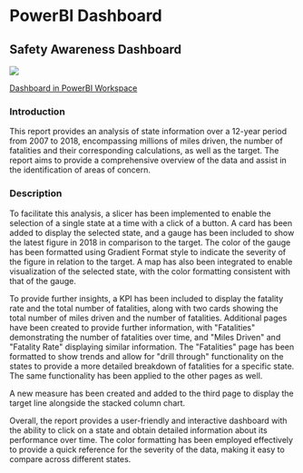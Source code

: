 # PowerBI Dashboard

## Safety Awareness Dashboard

<image src="../resources/PowerBI2.gif"/>

[Dashboard in PowerBI Workspace](https://app.powerbi.com/groups/me/reports/f0713e29-dc91-4de6-b0ff-e59cb0000079/ReportSection4de471bb91cdaa0eb9eb)

### Introduction

This report provides an analysis of state information over a 12-year period from 2007 to 2018, encompassing millions of miles driven, the number of fatalities and their corresponding calculations, as well as the target. The report aims to provide a comprehensive overview of the data and assist in the identification of areas of concern.

### Description

To facilitate this analysis, a slicer has been implemented to enable the selection of a single state at a time with a click of a button. A card has been added to display the selected state, and a gauge has been included to show the latest figure in 2018 in comparison to the target. The color of the gauge has been formatted using Gradient Format style to indicate the severity of the figure in relation to the target. A map has also been integrated to enable visualization of the selected state, with the color formatting consistent with that of the gauge.

To provide further insights, a KPI has been included to display the fatality rate and the total number of fatalities, along with two cards showing the total number of miles driven and the number of fatalities. Additional pages have been created to provide further information, with "Fatalities" demonstrating the number of fatalities over time, and "Miles Driven" and "Fatality Rate" displaying similar information.
The "Fatalities" page has been formatted to show trends and allow for "drill through" functionality on the states to provide a more detailed breakdown of fatalities for a specific state. The same functionality has been applied to the other pages as well.

A new measure has been created and added to the third page to display the target line alongside the stacked column chart.

Overall, the report provides a user-friendly and interactive dashboard with the ability to click on a state and obtain detailed information about its performance over time. The color formatting has been employed effectively to provide a quick reference for the severity of the data, making it easy to compare across different states.